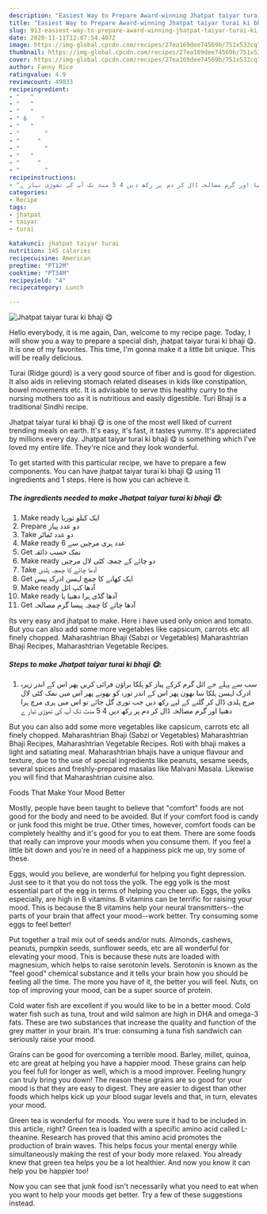 ```yaml
---
description: "Easiest Way to Prepare Award-winning Jhatpat taiyar turai ki bhaji 😋"
title: "Easiest Way to Prepare Award-winning Jhatpat taiyar turai ki bhaji 😋"
slug: 913-easiest-way-to-prepare-award-winning-jhatpat-taiyar-turai-ki-bhaji
date: 2020-11-11T12:07:54.407Z
image: https://img-global.cpcdn.com/recipes/27ea169dee74569b/751x532cq70/jhatpat-taiyar-turai-ki-bhaji-😋-recipe-main-photo.jpg
thumbnail: https://img-global.cpcdn.com/recipes/27ea169dee74569b/751x532cq70/jhatpat-taiyar-turai-ki-bhaji-😋-recipe-main-photo.jpg
cover: https://img-global.cpcdn.com/recipes/27ea169dee74569b/751x532cq70/jhatpat-taiyar-turai-ki-bhaji-😋-recipe-main-photo.jpg
author: Fanny Rice
ratingvalue: 4.9
reviewcount: 49033
recipeingredient:
- "   "
- "   "
- "   "
- " 6    "
- "   "
- "       "
- "     "
- "       "
- "   "
- "     "
- "       "
recipeinstructions:
- "سب سے پہلے جے ائل گرم کرکے پیاز کو ہلکا براؤن فرائی کریں پھر اس کے اندر زیرہ ادرک لہسن ہلکا سا بھون پھر اس کے اندر تورہ کو بھونے پھر اس میں نمک کٹی لال مرچ ہلدی ڈال کر گلنے کے لیے رکھ دیں جب توری گل جائے تو اس میں ہری مرچ ہرا دھنیا اور گرم مصالحہ ڈال کر دم پر رکھ دیں 4 5 منٹ تک آپ کی تھوڑی تیار ے"
categories:
- Recipe
tags:
- jhatpat
- taiyar
- turai

katakunci: jhatpat taiyar turai 
nutrition: 145 calories
recipecuisine: American
preptime: "PT12M"
cooktime: "PT34M"
recipeyield: "4"
recipecategory: Lunch

---
```



![Jhatpat taiyar turai ki bhaji 😋](https://img-global.cpcdn.com/recipes/27ea169dee74569b/751x532cq70/jhatpat-taiyar-turai-ki-bhaji-😋-recipe-main-photo.jpg)

Hello everybody, it is me again, Dan, welcome to my recipe page. Today, I will show you a way to prepare a special dish, jhatpat taiyar turai ki bhaji 😋. It is one of my favorites. This time, I'm gonna make it a little bit unique. This will be really delicious.

Turai (Ridge gourd) is a very good source of fiber and is good for digestion. It also aids in relieving stomach related diseases in kids like constipation, bowel movements etc. It is advisable to serve this healthy curry to the nursing mothers too as it is nutritious and easily digestible. Turi Bhaji is a traditional Sindhi recipe.

Jhatpat taiyar turai ki bhaji 😋 is one of the most well liked of current trending meals on earth. It's easy, it's fast, it tastes yummy. It's appreciated by millions every day. Jhatpat taiyar turai ki bhaji 😋 is something which I've loved my entire life. They're nice and they look wonderful.


To get started with this particular recipe, we have to prepare a few components. You can have jhatpat taiyar turai ki bhaji 😋 using 11 ingredients and 1 steps. Here is how you can achieve it.

<!--inarticleads1-->

##### The ingredients needed to make Jhatpat taiyar turai ki bhaji 😋:

1. Make ready  ایک کیلو توریا
1. Prepare  دو عدد پیاز
1. Take  دو عدد ٹماٹر
1. Make ready  6 عدد ہری مرچیں سے
1. Get  نمک حسب ذائقہ
1. Make ready  دو چائے کے چمچہ کٹی لال مرچیں
1. Take  آدھا چائے کا چمچہ ہلدی
1. Get  ایک کھانے کا چمچ لہسن ادرک پیس
1. Make ready  آدھا کپ ائل
1. Make ready  آدھا گڈی ہرا دھنیا یا
1. Get  آدھا چائے کا چمچہ پیسا گرم مصالحہ


Its very easy and jhatpat to make. Here i have used only onion and tomato. But you can also add some more vegetables like capsicum, carrots etc all finely chopped. Maharashtrian Bhaji (Sabzi or Vegetables) Maharashtrian Bhaji Recipes, Maharashtrian Vegetable Recipes. 

<!--inarticleads2-->

##### Steps to make Jhatpat taiyar turai ki bhaji 😋:

1. سب سے پہلے جے ائل گرم کرکے پیاز کو ہلکا براؤن فرائی کریں پھر اس کے اندر زیرہ ادرک لہسن ہلکا سا بھون پھر اس کے اندر تورہ کو بھونے پھر اس میں نمک کٹی لال مرچ ہلدی ڈال کر گلنے کے لیے رکھ دیں جب توری گل جائے تو اس میں ہری مرچ ہرا دھنیا اور گرم مصالحہ ڈال کر دم پر رکھ دیں 4 5 منٹ تک آپ کی تھوڑی تیار ے


But you can also add some more vegetables like capsicum, carrots etc all finely chopped. Maharashtrian Bhaji (Sabzi or Vegetables) Maharashtrian Bhaji Recipes, Maharashtrian Vegetable Recipes. Roti with bhaji makes a light and satiating meal. Maharashtrian bhajis have a unique flavour and texture, due to the use of special ingredients like peanuts, sesame seeds, several spices and freshly-prepared masalas like Malvani Masala. Likewise you will find that Maharashtrian cuisine also. 

Foods That Make Your Mood Better


Mostly, people have been taught to believe that "comfort" foods are not good for the body and need to be avoided. But if your comfort food is candy or junk food this might be true. Other times, however, comfort foods can be completely healthy and it's good for you to eat them. There are some foods that really can improve your moods when you consume them. If you feel a little bit down and you're in need of a happiness pick me up, try some of these.

Eggs, would you believe, are wonderful for helping you fight depression. Just see to it that you do not toss the yolk. The egg yolk is the most essential part of the egg in terms of helping you cheer up. Eggs, the yolks especially, are high in B vitamins. B vitamins can be terrific for raising your mood. This is because the B vitamins help your neural transmitters--the parts of your brain that affect your mood--work better. Try consuming some eggs to feel better!

Put together a trail mix out of seeds and/or nuts. Almonds, cashews, peanuts, pumpkin seeds, sunflower seeds, etc are all wonderful for elevating your mood. This is because these nuts are loaded with magnesium, which helps to raise serotonin levels. Serotonin is known as the "feel good" chemical substance and it tells your brain how you should be feeling all the time. The more you have of it, the better you will feel. Nuts, on top of improving your mood, can be a super source of protein.

Cold water fish are excellent if you would like to be in a better mood. Cold water fish such as tuna, trout and wild salmon are high in DHA and omega-3 fats. These are two substances that increase the quality and function of the grey matter in your brain. It's true: consuming a tuna fish sandwich can seriously raise your mood. 

Grains can be good for overcoming a terrible mood. Barley, millet, quinoa, etc are great at helping you have a happier mood. These grains can help you feel full for longer as well, which is a mood improver. Feeling hungry can truly bring you down! The reason these grains are so good for your mood is that they are easy to digest. They are easier to digest than other foods which helps kick up your blood sugar levels and that, in turn, elevates your mood.

Green tea is wonderful for moods. You were sure it had to be included in this article, right? Green tea is loaded with a specific amino acid called L-theanine. Research has proved that this amino acid promotes the production of brain waves. This helps focus your mental energy while simultaneously making the rest of your body more relaxed. You already knew that green tea helps you be a lot healthier. And now you know it can help you be happier too!

Now you can see that junk food isn't necessarily what you need to eat when you want to help your moods get better. Try  a few  of  these  suggestions  instead.

